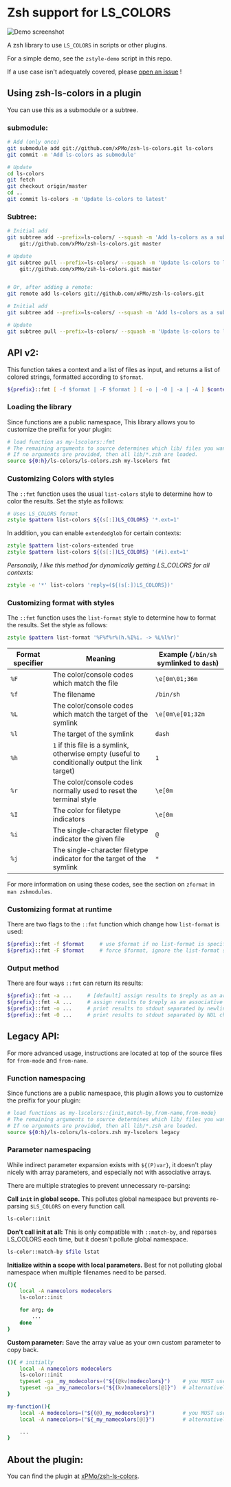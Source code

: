# Zsh support for LS_COLORS

![Demo screenshot](https://raw.githubusercontent.com/xPMo/zsh-ls-colors/image/demo-new.png)

A zsh library to use `LS_COLORS` in scripts or other plugins.

For a simple demo, see the `zstyle-demo` script in this repo.

If a use case isn't adequately covered,
please [open an issue](https://github.com/xPMo/zsh-ls-colors/issues/) !

## Using zsh-ls-colors in a plugin

You can use this as a submodule or a subtree.

### submodule:

```sh
# Add (only once)
git submodule add git://github.com/xPMo/zsh-ls-colors.git ls-colors
git commit -m 'Add ls-colors as submodule'

# Update
cd ls-colors
git fetch
git checkout origin/master
cd ..
git commit ls-colors -m 'Update ls-colors to latest'
```

### Subtree:

```sh
# Initial add
git subtree add --prefix=ls-colors/ --squash -m 'Add ls-colors as a subtree' \
	git://github.com/xPMo/zsh-ls-colors.git master

# Update
git subtree pull --prefix=ls-colors/ --squash -m 'Update ls-colors to latest' \
	git://github.com/xPMo/zsh-ls-colors.git master 


# Or, after adding a remote:
git remote add ls-colors git://github.com/xPMo/zsh-ls-colors.git

# Initial add
git subtree add --prefix=ls-colors/ --squash -m 'Add ls-colors as a subtree' ls-colors master

# Update
git subtree pull --prefix=ls-colors/ --squash -m 'Update ls-colors to latest' ls-colors master 
```

## API v2:

This function takes a context and a list of files as input,
and returns a list of colored strings, formatted according to `$format`.

```zsh
${prefix}::fmt [ -f $format | -F $format ] [ -o | -0 | -a | -A ] $context $files[@]
```

### Loading the library

Since functions are a public namespace,
This library allows you to customize the preifix for your plugin:

```zsh
# load function as my-lscolors::fmt
# The remaining arguments to source determines which lib/ files you want to load.
# If no arguments are provided, then all lib/*.zsh are loaded.
source ${0:h}/ls-colors/ls-colors.zsh my-lscolors fmt
```

### Customizing Colors with styles

The `::fmt` function uses the usual `list-colors` style to determine how to color the results.
Set the style as follows:

```zsh
# Uses LS_COLORS format
zstyle $pattern list-colors ${(s[:])LS_COLORS} '*.ext=1'
```

In addition, you can enable `extendedglob` for certain contexts:

```zsh
zstyle $pattern list-colors-extended true
zstyle $pattern list-colors ${(s[:])LS_COLORS} '(#i).ext=1'
```

_Personally, I like this method for dynamically getting LS_COLORS for all contexts:_

```zsh
zstyle -e '*' list-colors 'reply=(${(s[:])LS_COLORS})'
```

### Customizing format with styles

The `::fmt` function uses the `list-format` style to determine how to format the results.
Set the style as follows:

```zsh
zstyle $pattern list-format '%F%f%r%(h.%I%i. -> %L%l%r)'
```

| Format specifier | Meaning | Example (`/bin/sh` symlinked to `dash`) |
| --- | --- | --- |
| `%F` | The color/console codes which match the file | `\e[0m\01;36m` |
| `%f` | The filename | `/bin/sh` |
| `%L` | The color/console codes which match the target of the symlink | `\e[0m\e[01;32m` |
| `%l` | The target of the symlink | `dash` |
| `%h` | `1` if this file is a symlink, otherwise empty (useful to conditionally output the link target) | `1` |
| `%r` | The color/console codes normally used to reset the terminal style | `\e[0m` |
| `%I` | The color for filetype indicators | `\e[0m` |
| `%i` | The single-character filetype indicator the given file | `@` |
| `%j` | The single-character filetype indicator for the target of the symlink | `*` |

For more information on using these codes, see the section on `zformat` in `man zshmodules`.

### Customizing format at runtime

There are two flags to the `::fmt` function which change how `list-format` is used:

```zsh
${prefix}::fmt -f $format     # use $format if no list-format is specified for the current style
${prefix}::fmt -F $format     # force $format, ignore the list-format specified for the current style
```

### Output method

There are four ways `::fmt` can return its results:

```zsh
${prefix}::fmt -a ...     # [default] assign results to $reply as an array
${prefix}::fmt -A ...     # assign results to $reply as an associative array, with filenames as keys
${prefix}::fmt -o ...     # print results to stdout separated by newlines
${prefix}::fmt -0 ...     # print results to stdout separated by NUL characters
```


## Legacy API:

For more advanced usage,
instructions are located at top of the source files for `from-mode` and `from-name`.

### Function namespacing

Since functions are a public namespace,
this plugin allows you to customize the preifix for your plugin:

```zsh
# load functions as my-lscolors::{init,match-by,from-name,from-mode}
# The remaining arguments to source determines which lib/ files you want to load.
# If no arguments are provided, then all lib/*.zsh are loaded.
source ${0:h}/ls-colors/ls-colors.zsh my-lscolors legacy
```

### Parameter namespacing

While indirect parameter expansion exists with `${(P)var}`,
it doesn't play nicely with array parameters,
and especially not with associative arrays.

There are multiple strategies to prevent unnecessary re-parsing:

**Call `init` in global scope.**
This pollutes global namespace but prevents re-parsing `$LS_COLORS` on every function call.
```zsh
ls-color::init
```

**Don't call init at all:**
This is only compatible with `::match-by`,
and reparses LS_COLORS each time,
but it doesn't pollute global namespace.

```zsh
ls-color::match-by $file lstat
```

**Initialize within a scope with local parameters.**
Best for not polluting global namespace when multiple filenames need to be parsed.

```zsh
(){
	local -A namecolors modecolors
	ls-color::init

	for arg; do
		...
	done
}
```

**Custom parameter:** Save the array value as your own custom parameter to copy back.
```zsh
(){ # initially
	local -A namecolors modecolors
	ls-color::init
	typeset -ga _my_modecolors=("${(@kv)modecolors}")    # you MUST use (@kv) to avoid losing empty entries
	typeset -ga _my_namecolors=("${(kv)namecolors[@]}")  # alternatively, use bash-style [@]
}

my-function(){
	local -A modecolors=("${(@)_my_modecolors}")         # you MUST use (@) to avoid losing empty entries
	local -A namecolors=("${_my_namecolors[@]}")         # alternatively, use bash-style [@]

	...
}
```

## About the plugin:

You can find the plugin at [xPMo/zsh-ls-colors](https://github.com/xPMo/zsh-ls-colors/).
